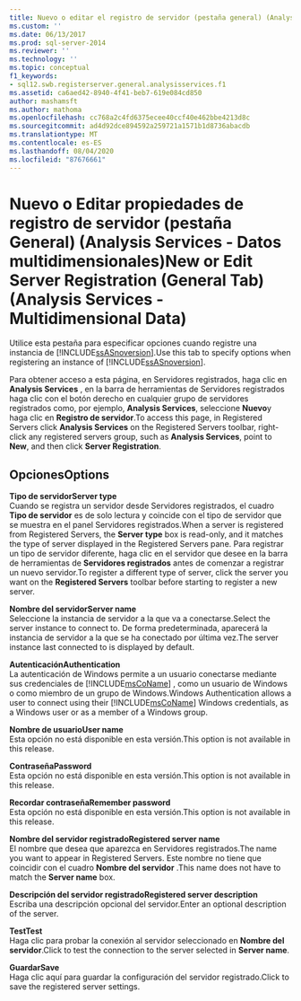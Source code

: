 ```yaml
---
title: Nuevo o editar el registro de servidor (pestaña general) (Analysis Services-datos multidimensionales) | Microsoft Docs
ms.custom: ''
ms.date: 06/13/2017
ms.prod: sql-server-2014
ms.reviewer: ''
ms.technology: ''
ms.topic: conceptual
f1_keywords:
- sql12.swb.registerserver.general.analysisservices.f1
ms.assetid: ca6aed42-8940-4f41-beb7-619e084cd850
author: mashamsft
ms.author: mathoma
ms.openlocfilehash: cc768a2c4fd6375ecee40ccf40e462bbe4213d8c
ms.sourcegitcommit: ad4d92dce894592a259721a1571b1d8736abacdb
ms.translationtype: MT
ms.contentlocale: es-ES
ms.lasthandoff: 08/04/2020
ms.locfileid: "87676661"
---
```

# <a name="new-or-edit-server-registration-general-tab-analysis-services---multidimensional-data"></a><span data-ttu-id="1afcf-102">Nuevo o Editar propiedades de registro de servidor (pestaña General) (Analysis Services - Datos multidimensionales)</span><span class="sxs-lookup"><span data-stu-id="1afcf-102">New or Edit Server Registration (General Tab) (Analysis Services - Multidimensional Data)</span></span>
  <span data-ttu-id="1afcf-103">Utilice esta pestaña para especificar opciones cuando registre una instancia de [!INCLUDE[ssASnoversion](../includes/ssasnoversion-md.md)].</span><span class="sxs-lookup"><span data-stu-id="1afcf-103">Use this tab to specify options when registering an instance of [!INCLUDE[ssASnoversion](../includes/ssasnoversion-md.md)].</span></span>  
  
 <span data-ttu-id="1afcf-104">Para obtener acceso a esta página, en Servidores registrados, haga clic en **Analysis Services** , en la barra de herramientas de Servidores registrados haga clic con el botón derecho en cualquier grupo de servidores registrados como, por ejemplo, **Analysis Services**, seleccione **Nuevo**y haga clic en **Registro de servidor**.</span><span class="sxs-lookup"><span data-stu-id="1afcf-104">To access this page, in Registered Servers click **Analysis Services** on the Registered Servers toolbar, right-click any registered servers group, such as **Analysis Services**, point to **New**, and then click **Server Registration**.</span></span>  
  
## <a name="options"></a><span data-ttu-id="1afcf-105">Opciones</span><span class="sxs-lookup"><span data-stu-id="1afcf-105">Options</span></span>  
 <span data-ttu-id="1afcf-106">**Tipo de servidor**</span><span class="sxs-lookup"><span data-stu-id="1afcf-106">**Server type**</span></span>  
 <span data-ttu-id="1afcf-107">Cuando se registra un servidor desde Servidores registrados, el cuadro **Tipo de servidor** es de solo lectura y coincide con el tipo de servidor que se muestra en el panel Servidores registrados.</span><span class="sxs-lookup"><span data-stu-id="1afcf-107">When a server is registered from Registered Servers, the **Server type** box is read-only, and it matches the type of server displayed in the Registered Servers pane.</span></span> <span data-ttu-id="1afcf-108">Para registrar un tipo de servidor diferente, haga clic en el servidor que desee en la barra de herramientas de **Servidores registrados** antes de comenzar a registrar un nuevo servidor.</span><span class="sxs-lookup"><span data-stu-id="1afcf-108">To register a different type of server, click the server you want on the **Registered Servers** toolbar before starting to register a new server.</span></span>  
  
 <span data-ttu-id="1afcf-109">**Nombre del servidor**</span><span class="sxs-lookup"><span data-stu-id="1afcf-109">**Server name**</span></span>  
 <span data-ttu-id="1afcf-110">Seleccione la instancia de servidor a la que va a conectarse.</span><span class="sxs-lookup"><span data-stu-id="1afcf-110">Select the server instance to connect to.</span></span> <span data-ttu-id="1afcf-111">De forma predeterminada, aparecerá la instancia de servidor a la que se ha conectado por última vez.</span><span class="sxs-lookup"><span data-stu-id="1afcf-111">The server instance last connected to is displayed by default.</span></span>  
  
 <span data-ttu-id="1afcf-112">**Autenticación**</span><span class="sxs-lookup"><span data-stu-id="1afcf-112">**Authentication**</span></span>  
 <span data-ttu-id="1afcf-113">La autenticación de Windows permite a un usuario conectarse mediante sus credenciales de [!INCLUDE[msCoName](../includes/msconame-md.md)] , como un usuario de Windows o como miembro de un grupo de Windows.</span><span class="sxs-lookup"><span data-stu-id="1afcf-113">Windows Authentication allows a user to connect using their [!INCLUDE[msCoName](../includes/msconame-md.md)] Windows credentials, as a Windows user or as a member of a Windows group.</span></span>  
  
 <span data-ttu-id="1afcf-114">**Nombre de usuario**</span><span class="sxs-lookup"><span data-stu-id="1afcf-114">**User name**</span></span>  
 <span data-ttu-id="1afcf-115">Esta opción no está disponible en esta versión.</span><span class="sxs-lookup"><span data-stu-id="1afcf-115">This option is not available in this release.</span></span>  
  
 <span data-ttu-id="1afcf-116">**Contraseña**</span><span class="sxs-lookup"><span data-stu-id="1afcf-116">**Password**</span></span>  
 <span data-ttu-id="1afcf-117">Esta opción no está disponible en esta versión.</span><span class="sxs-lookup"><span data-stu-id="1afcf-117">This option is not available in this release.</span></span>  
  
 <span data-ttu-id="1afcf-118">**Recordar contraseña**</span><span class="sxs-lookup"><span data-stu-id="1afcf-118">**Remember password**</span></span>  
 <span data-ttu-id="1afcf-119">Esta opción no está disponible en esta versión.</span><span class="sxs-lookup"><span data-stu-id="1afcf-119">This option is not available in this release.</span></span>  
  
 <span data-ttu-id="1afcf-120">**Nombre del servidor registrado**</span><span class="sxs-lookup"><span data-stu-id="1afcf-120">**Registered server name**</span></span>  
 <span data-ttu-id="1afcf-121">El nombre que desea que aparezca en Servidores registrados.</span><span class="sxs-lookup"><span data-stu-id="1afcf-121">The name you want to appear in Registered Servers.</span></span> <span data-ttu-id="1afcf-122">Este nombre no tiene que coincidir con el cuadro **Nombre del servidor** .</span><span class="sxs-lookup"><span data-stu-id="1afcf-122">This name does not have to match the **Server name** box.</span></span>  
  
 <span data-ttu-id="1afcf-123">**Descripción del servidor registrado**</span><span class="sxs-lookup"><span data-stu-id="1afcf-123">**Registered server description**</span></span>  
 <span data-ttu-id="1afcf-124">Escriba una descripción opcional del servidor.</span><span class="sxs-lookup"><span data-stu-id="1afcf-124">Enter an optional description of the server.</span></span>  
  
 <span data-ttu-id="1afcf-125">**Test**</span><span class="sxs-lookup"><span data-stu-id="1afcf-125">**Test**</span></span>  
 <span data-ttu-id="1afcf-126">Haga clic para probar la conexión al servidor seleccionado en **Nombre del servidor**.</span><span class="sxs-lookup"><span data-stu-id="1afcf-126">Click to test the connection to the server selected in **Server name**.</span></span>  
  
 <span data-ttu-id="1afcf-127">**Guardar**</span><span class="sxs-lookup"><span data-stu-id="1afcf-127">**Save**</span></span>  
 <span data-ttu-id="1afcf-128">Haga clic aquí para guardar la configuración del servidor registrado.</span><span class="sxs-lookup"><span data-stu-id="1afcf-128">Click to save the registered server settings.</span></span>  
  
  
